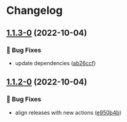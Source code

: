 # Changelog

## [1.1.3-0](https://github.com/agrc/create-reminder-action/compare/v1.1.2-0...v1.1.3-0) (2022-10-04)


### 🐛 Bug Fixes

* update dependencies ([ab26ccf](https://github.com/agrc/create-reminder-action/commit/ab26ccface2dafb0dab517031605fe704b1e7158))

## [1.1.2-0](https://github.com/agrc/create-reminder-action/compare/v1.1.1...v1.1.2-0) (2022-10-04)


### 🐛 Bug Fixes

* align releases with new actions ([e950b4b](https://github.com/agrc/create-reminder-action/commit/e950b4b2b462d1fa379ae3a3b8962803c674f10c))
